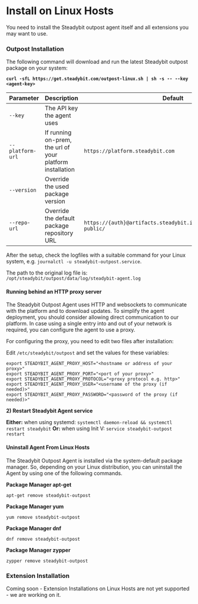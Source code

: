 # Install on Linux Hosts

You need to install the Steadybit outpost agent itself and all extensions you may want to use.

### Outpost Installation

The following command will download and run the latest Steadybit outpost package on your system:

<pre class="language-shell"><code class="lang-shell"><strong>curl -sfL https://get.steadybit.com/outpost-linux.sh | sh -s -- --key &#x3C;agent-key>
</strong></code></pre>

<table><thead><tr><th width="194">Parameter</th><th width="258">Description</th><th>Default</th></tr></thead><tbody><tr><td><code>--key</code></td><td>The API key the agent uses</td><td></td></tr><tr><td><code>--platform-url</code></td><td>If running on-prem, the url of your platform installation</td><td><code>https://platform.steadybit.com</code></td></tr><tr><td><code>--version</code></td><td>Override the used package version</td><td></td></tr><tr><td><code>--repo-url</code></td><td>Override the default package repository URL</td><td><code>https://{auth}@artifacts.steadybit.io/repository/{yum|deb}-public/</code></td></tr></tbody></table>

After the setup, check the logfiles with a suitable command for your Linux system, e.g. `journalctl -u steadybit-outpost.service`.

The path to the original log file is: `/opt/steadybit/outpost/data/log/steadybit-agent.log`

#### Running behind an HTTP proxy server

The Steadybit Outpost Agent uses HTTP and websockets to communicate with the platform and to download updates. To simplify the agent deployment, you should consider allowing direct communication to our platform. In case using a single entry into and out of your network is required, you can configure the agent to use a proxy.

For configuring the proxy, you need to edit two files after installation:

Edit `/etc/steadybit/outpost` and set the values for these variables:

```shell
export STEADYBIT_AGENT_PROXY_HOST="<hostname or address of your proxy>"
export STEADYBIT_AGENT_PROXY_PORT="<port of your proxy>"
export STEADYBIT_AGENT_PROXY_PROTOCOL="<proxy protocol e.g. http>"
export STEADYBIT_AGENT_PROXY_USER="<username of the proxy (if needed)>"
export STEADYBIT_AGENT_PROXY_PASSWORD="<password of the proxy (if needed)>"
```

**2) Restart Steadybit Agent service**

**Either:** when using systemd: `systemctl daemon-reload && systemctl restart steadybit` **Or:** when using Init V: `service steadybit-outpost restart`

#### Uninstall Agent From Linux Hosts

The Steadybit Outpost Agent is installed via the system-default package manager. So, depending on your Linux distribution, you can uninstall the Agent by using one of the following commands.

**Package Manager apt-get**

```shell
apt-get remove steadybit-outpost
```

**Package Manager yum**

```shell
yum remove steadybit-outpost
```

**Package Manager dnf**

```shell
dnf remove steadybit-outpost
```

**Package Manager zypper**

```shell
zypper remove steadybit-outpost
```

### Extension Installation

Coming soon - Extension Installations on Linux Hosts are not yet supported - we are working on it.
